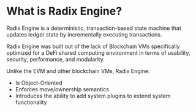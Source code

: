 # What is Radix Engine?

Radix Engine is a deterministic, transaction-based state machine that updates ledger state by
incrementally executing transactions.

Radix Engine was built out of the lack of Blockchain VMs specifically optimized for a DeFi
shared computing environment in terms of usability, security, performance, and modularity.

Unlike the EVM and other blockchain VMs, Radix Engine:
* Is Object-Oriented
* Enforces move/ownership semantics
* Introduces the ability to add system plugins to extend system functionality
